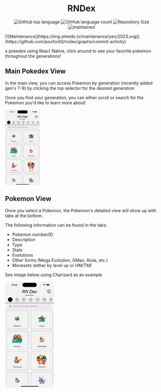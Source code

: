 <h1 align="center">
  <!-- <img alt="Pokedex" src="https://ik.imagekit.io/hwyksvj4iv/pokedex_N_WgWrJK0s.png" width="250px" /> -->
  RNDex
</h1>

<p align="center">
  <img alt="GitHub top language" src="https://img.shields.io/github/languages/top/poxford3/rndex">
  <img alt="GitHub language count" src="https://img.shields.io/github/languages/count/poxford3/rndex">
  <img alt="Repository Size" src="https://img.shields.io/github/repo-size/poxford3/rndex">
  <img alt="maintained" src="https://github.com/poxford3/rndex/graphs/commit-activity">
</p>
[![Maintenance](https://img.shields.io/maintenance/yes/2023.svg)](https://github.com/poxford3/rndex/graphs/commit-activity)

a pokedex using React Native, click around to see your favorite pokemon throughout the generations!

## Main Pokedex View

In the main view, you can access Pokemon by generation (recently added gen's 7-9) by clicking the top selector for the desired generation

Once you find your generation, you can either scroll or search for the Pokemon you'd like to learn more about!

<img src="/assets/main_view.png" alt="search screen with scrolling images" height=250>

## Pokemon View

Once you select a Pokemon, the Pokemon's detailed view will show up with tabs at the bottom.

The following information can be found in the tabs:

- Pokemon number/ID
- Description
- Type
- Stats
- Evolutions
- Other forms (Mega Evolution, GMax, Alola, etc.)
- Movesets (either by level up or HM/TM)

See image below using Charizard as an example

<img src="/assets/pokemon_tabs.gif" alt="pokemon view with stats and description" height=350>
